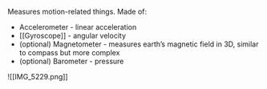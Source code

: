 Measures motion-related things. Made of:
- Accelerometer - linear acceleration
- [[Gyroscope]] - angular velocity
- (optional) Magnetometer - measures earth’s magnetic field in 3D, similar to compass but more complex
- (optional) Barometer - pressure

![[IMG_5229.png]]